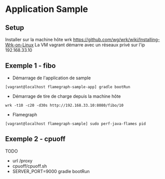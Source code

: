 # Application Sample

## Setup
Installer sur la machine hôte wrk https://github.com/wg/wrk/wiki/Installing-Wrk-on-Linux
La VM vagrant démarre avec un réseaux privé sur l'ip 192.168.33.10


## Exemple 1 - fibo

- Démarrage de l'application de sample
```
[vagrant@localhost flamegraph-sample-app] gradle bootRun
```
-  Démarrage de tire de charge depuis la machine hôte
```
wrk -t10 -c20 -d30s http://192.168.33.10:8080/fibo/10
```
- Flamegraph
```
[vagrant@localhost flamegraph-sample] sudo perf-java-flames pid
```

## Exemple 2 - cpuoff

TODO
- url /proxy
- cpuoff/cpuoff.sh
- SERVER_PORT=9000 gradle bootRun
